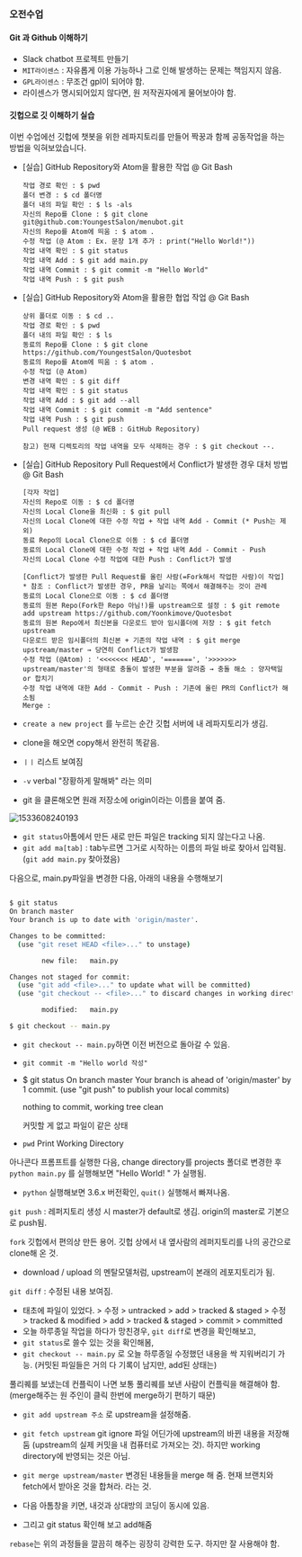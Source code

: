 
### 오전수업

#### Git 과 Github 이해하기

- Slack chatbot 프로젝트 만들기
- `MIT라이센스` : 자유롭게 이용 가능하나 그로 인해 발생하는 문제는 책임지지 않음. 
- `GPL라이센스` : 무조건 gpl이 되어야 함.
- 라이센스가 명시되어있지 않다면, 원 저작권자에게 물어보아야 함.


#### 깃헙으로 깃 이해하기 실습

이번 수업에선 깃헙에 챗봇을 위한 레파지토리를 만들어 짝꿍과 함께 공동작업을 하는 방법을 익혀보았습니다. 

 - [실습] GitHub Repository와 Atom을 활용한 작업 @ Git Bash

    ~~~
    작업 경로 확인 : $ pwd
    폴더 변경 : $ cd 폴더명
    폴더 내의 파일 확인 : $ ls -als
    자신의 Repo를 Clone : $ git clone git@github.com:YoungestSalon/menubot.git
    자신의 Repo를 Atom에 띄움 : $ atom .
    수정 작업 (@ Atom : Ex. 문장 1개 추가 : print("Hello World!"))
    작업 내역 확인 : $ git status
    작업 내역 Add : $ git add main.py
    작업 내역 Commit : $ git commit -m "Hello World"
    작업 내역 Push : $ git push
    ~~~

  - [실습] GitHub Repository와 Atom을 활용한 협업 작업 @ Git Bash

    ~~~
    상위 폴더로 이동 : $ cd ..
    작업 경로 확인 : $ pwd
    폴더 내의 파일 확인 : $ ls
    동료의 Repo를 Clone : $ git clone https://github.com/YoungestSalon/Quotesbot
    동료의 Repo를 Atom에 띄움 : $ atom .
    수정 작업 (@ Atom)
    변경 내역 확인 : $ git diff
    작업 내역 확인 : $ git status
    작업 내역 Add : $ git add --all
    작업 내역 Commit : $ git commit -m "Add sentence"
    작업 내역 Push : $ git push
    Pull request 생성 (@ WEB : GitHub Repository) 
    
    참고) 현재 디렉토리의 작업 내역을 모두 삭제하는 경우 : $ git checkout --.
    ~~~

  - [실습] GitHub Repository Pull Request에서 Conflict가 발생한 경우 대처 방법 @ Git Bash

    ~~~
    [각자 작업]
    자신의 Repo로 이동 : $ cd 폴더명
    자신의 Local Clone을 최신화 : $ git pull
    자신의 Local Clone에 대한 수정 작업 + 작업 내역 Add - Commit (* Push는 제외)
    동료 Repo의 Local Clone으로 이동 : $ cd 폴더명
    동료의 Local Clone에 대한 수정 작업 + 작업 내역 Add - Commit - Push
    자신의 Local Clone 수정 작업에 대한 Push : Conflict가 발생
    
    [Conflict가 발생한 Pull Request를 올린 사람(=Fork해서 작업한 사람)이 작업]
    * 참조 : Conflict가 발생한 경우, PR을 날리는 쪽에서 해결해주는 것이 관례
    동료의 Local Clone으로 이동 : $ cd 폴더명
    동료의 원본 Repo(Fork한 Repo 아님!)를 upstream으로 설정 : $ git remote add upstream https://github.com/Yoonkimove/Quotesbot
    동료의 원본 Repo에서 최신본을 다운로드 받아 임시폴더에 저장 : $ git fetch upstream
    다운로드 받은 임시폴더의 최신본 + 기존의 작업 내역 : $ git merge upstream/master → 당연히 Conflict가 발생함
    수정 작업 (@Atom) : '<<<<<<< HEAD', '=======', '>>>>>>> upstream/master'의 형태로 충돌이 발생한 부분을 알려줌 → 충돌 해소 : 양자택일 or 합치기
    수정 작업 내역에 대한 Add - Commit - Push : 기존에 올린 PR의 Conflict가 해소됨
    Merge : 
    ~~~



- `create a new project` 를 누르는 순간 깃헙 서버에 내 레파지토리가 생김.
- clone을 해오면 copy해서 완전히 똑같음.
- `ㅣㅣ` 리스트 보여짐
- `-v` verbal "장황하게 말해봐" 라는 의미
- git 을 클론해오면 원래 저장소에 origin이라는 이름을 붙여 줌.



![1533608240193](C:\Users\wolever\AppData\Local\Temp\1533608240193.png)

- `git status`아톰에서 만든 새로 만든 파일은 tracking 되지 않는다고 나옴. 
- `git add ma[tab]` : tab누르면 그거로 시작하는 이름의 파일 바로 찾아서 입력됨. (`git add main.py` 찾아졌음)



다음으로, main.py파일을 변경한 다음, 아래의 내용을 수행해보기

```bash

$ git status
On branch master
Your branch is up to date with 'origin/master'.

Changes to be committed:
  (use "git reset HEAD <file>..." to unstage)

        new file:   main.py

Changes not staged for commit:
  (use "git add <file>..." to update what will be committed)
  (use "git checkout -- <file>..." to discard changes in working directory)

        modified:   main.py

$ git checkout -- main.py
```

- `git checkout -- main.py`하면 이전 버전으로 돌아갈 수 있음.

- `git commit -m "Hello world 작성"`

- $ git status
  On branch master
  Your branch is ahead of 'origin/master' by 1 commit.
    (use "git push" to publish your local commits)

  nothing to commit, working tree clean

  커밋할 게 없고 파일이 같은 상태

- `pwd` Print Working Directory



아나콘다 프롬프트를 실행한 다음, change directory를 projects 폴더로 변경한 후`python main.py` 를 실행해보면 "Hello World! " 가 실행됨.

- `python` 실행해보면 3.6.x 버전확인, `quit()` 실행해서 빠져나옴.



`git push` : 레퍼지토리 생성 시 master가 default로 생김. origin의 master로 기본으로 push됨.

`fork` 깃헙에서 편의상 만든 용어. 깃헙 상에서 내 옆사람의 레퍼지토리를 나의 공간으로 clone해 온 것.

- download / upload 의 멘탈모델처럼, upstream이 본래의 레포지토리가 됨.



`git diff` : 수정된 내용 보여짐.



- 태초에 파일이 있었다. > 수정 > untracked > add > tracked & staged > 수정 > tracked & modified > add > tracked & staged > commit > committed
- 오늘 하루종일 작업을 하다가 망친경우, `git diff`로 변경을 확인해보고, 
- `git status`로 쓸수 있는 것을 확인해봄,
- `git checkout -- main.py` 로 오늘 하루종일 수정했던 내용을 싹 지워버리기 가능. (커밋된 파일들은 거의 다 기록이 남지만, add된 상태는)



풀리퀘를 보냈는데 컨플릭이 나면 보통 풀리퀘를 보낸 사람이 컨플릭을 해결해야 함. (merge해주는 원 주인이 클릭 한번에 merge하기 편하기 때문)

- `git add upstream 주소` 로 upstream을 설정해줌.

- `git fetch upstream` git ignore 파일 어딘가에 upstream의 바뀐 내용을 저장해 둠 (upstream의 실제 커밋을 내 컴퓨터로 가져오는 것). 하지만 working directory에 반영되는 것은 아님.
- `git merge upstream/master` 변경된 내용들을 merge 해 줌. 현재 브랜치와 fetch에서 받아온 것을 합쳐라. 라는 것.
- 다음 아톰창을 키면, 내것과 상대방의 코딩이 동시에 있음.
- 그리고 git status 확인해 보고 add해줌

`rebase`는 위의 과정들을 깔끔히 해주는 굉장히 강력한 도구. 하지만 잘 사용해야 함.
